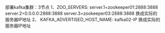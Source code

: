 部署kafka集群：3节点
  1、ZOO_SERVERS: server.1=zookeeper01:2888:3888 server.2=0.0.0.0:2888:3888 server.3=zookeeper03:2888:3888  换成实际的服务器IP地址
  2、 KAFKA_ADVERTISED_HOST_NAME: kafka02-IP   换成实际的服务器IP地址
